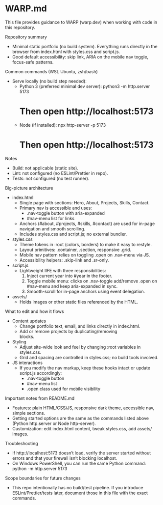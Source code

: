# WARP.md

This file provides guidance to WARP (warp.dev) when working with code in this repository.

Repository summary
- Minimal static portfolio (no build system). Everything runs directly in the browser from index.html with styles.css and script.js.
- Good default accessibility: skip link, ARIA on the mobile nav toggle, focus-safe patterns.

Common commands (WSL Ubuntu, zsh/bash)
- Serve locally (no build step needed):
  - Python 3 (preferred minimal dev server):
    python3 -m http.server 5173
    # Then open http://localhost:5173
  - Node (if installed):
    npx http-server -p 5173
    # Then open http://localhost:5173

Notes
- Build: not applicable (static site).
- Lint: not configured (no ESLint/Prettier in repo).
- Tests: not configured (no test runner).

Big-picture architecture
- index.html
  - Single page with sections: Hero, About, Projects, Skills, Contact.
  - Primary nav is accessible and uses: 
    - .nav-toggle button with aria-expanded
    - #nav-menu list for links
  - Anchors (#about, #projects, #skills, #contact) are used for in-page navigation and smooth scrolling.
  - Includes styles.css and script.js; no external bundler.
- styles.css
  - Theme tokens in :root (colors, borders) to make it easy to restyle.
  - Layout primitives: .container, .section, responsive .grid.
  - Mobile nav pattern relies on toggling .open on .nav-menu via JS.
  - Accessibility helpers: .skip-link and .sr-only.
- script.js
  - Lightweight IIFE with three responsibilities:
    1) Inject current year into #year in the footer.
    2) Toggle mobile menu: clicks on .nav-toggle add/remove .open on #nav-menu and keep aria-expanded in sync.
    3) Smooth-scroll for in-page anchors using event delegation.
- assets/
  - Holds images or other static files referenced by the HTML.

What to edit and how it flows
- Content updates
  - Change portfolio text, email, and links directly in index.html.
  - Add or remove projects by duplicating/removing <article class="card"> blocks.
- Styling
  - Adjust site-wide look and feel by changing :root variables in styles.css.
  - Grid and spacing are controlled in styles.css; no build tools involved.
- JS interactions
  - If you modify the nav markup, keep these hooks intact or update script.js accordingly:
    - .nav-toggle button
    - #nav-menu list
    - .open class used for mobile visibility

Important notes from README.md
- Features: plain HTML/CSS/JS, responsive dark theme, accessible nav, simple sections.
- Getting started options are the same as the commands listed above (Python http.server or Node http-server).
- Customization: edit index.html content, tweak styles.css, add assets/ images.

Troubleshooting
- If http://localhost:5173 doesn’t load, verify the server started without errors and that your firewall isn’t blocking localhost.
- On Windows PowerShell, you can run the same Python command:
  python -m http.server 5173

Scope boundaries for future changes
- This repo intentionally has no build/test pipeline. If you introduce ESLint/Prettier/tests later, document those in this file with the exact commands.